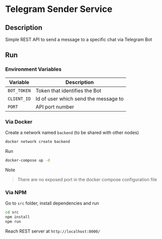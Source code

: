 # Telegram Sender Service

## Description

Simple REST API to send a message to a specific chat via Telegram Bot

## Run

### Environment Variables

| Variable    | Description                          |
| ----------- | ------------------------------------ |
| `BOT_TOKEN` | Token that identifies the Bot        |
| `CLIENT_ID` | Id of user which send the message to |
| `PORT`      | API port number                      |

### Via Docker

Create a network named `backend` (to be shared with other nodes)

```bash
docker network create backend
```

Run

```bash
docker-compose up -d
```

Note

> There are no exposed port in the docker compose configuration file

### Via NPM

Go to `src` folder, install dependencies and run

```bash
cd src
npm install
npm run
```

Reach REST server at `http://localhost:8000/`
